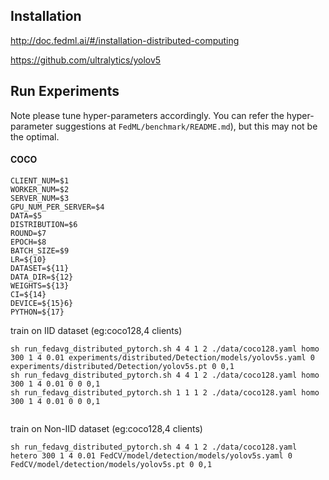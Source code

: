 ## Installation
http://doc.fedml.ai/#/installation-distributed-computing

https://github.com/ultralytics/yolov5

## Run Experiments
Note please tune hyper-parameters accordingly. 
You can refer the hyper-parameter suggestions at `FedML/benchmark/README.md`), but this may not be the optimal.

#### COCO
```
CLIENT_NUM=$1
WORKER_NUM=$2
SERVER_NUM=$3
GPU_NUM_PER_SERVER=$4
DATA=$5
DISTRIBUTION=$6
ROUND=$7
EPOCH=$8
BATCH_SIZE=$9
LR=${10}
DATASET=${11}
DATA_DIR=${12}
WEIGHTS=${13}
CI=${14}
DEVICE=${15}6}
PYTHON=${17}

```
train on IID dataset (eg:coco128,4 clients)
```
sh run_fedavg_distributed_pytorch.sh 4 4 1 2 ./data/coco128.yaml homo 300 1 4 0.01 experiments/distributed/Detection/models/yolov5s.yaml 0 experiments/distributed/Detection/yolov5s.pt 0 0,1
sh run_fedavg_distributed_pytorch.sh 4 4 1 2 ./data/coco128.yaml homo 300 1 4 0.01 0 0 0,1
sh run_fedavg_distributed_pytorch.sh 1 1 1 2 ./data/coco128.yaml homo 300 1 4 0.01 0 0 0,1
```
```
```
train on Non-IID dataset (eg:coco128,4 clients)
```
sh run_fedavg_distributed_pytorch.sh 4 4 1 2 ./data/coco128.yaml hetero 300 1 4 0.01 FedCV/model/detection/models/yolov5s.yaml 0 FedCV/model/detection/models/yolov5s.pt 0 0,1
```
```





